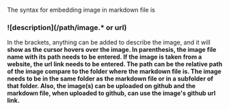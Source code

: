 The syntax for embedding image in markdown file is
###    ![description](/path/image.* or url)
In the brackets, anything can be added to describe the image, and it will <b>
show as the cursor hovers over the image. <b>
In parenthesis, the image file name with its path needs to be entered. <b>
If the image is taken from a website, the url link needs to be entered. <b>
The path can be the relative path of the image compare to the folder <b>
where the markdown file is. The image needs to be in the same folder <b>
as the markdown file or in a subfolder of that folder. <b>
Also, the image(s) can be uploaded on github and the markdown file, <b>
when uploaded to github, can use the image's github url link.

